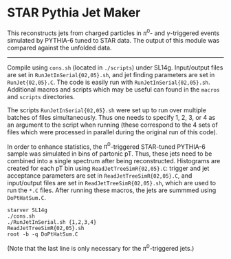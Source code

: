 # STAR Pythia Jet Maker

This reconstructs jets from charged particles in $\pi^{0}$- and $\gamma$-triggered events simulated by PYTHIA-6 tuned to STAR data. The output of this module was compared against the unfolded data.

---

Compile using `cons.sh` (located in `./scripts`) under SL14g. Input/output files are set in `RunJetInSerial{02,05}.sh`, and jet finding parameters are set in `RunJet{02,05}.C`. The code is easily run with `RunJetInSerial{02,05}.sh`. Additional macros and scripts which may be useful can found in the `macros` and `scripts` directories.

The scripts `RunJetInSerial{02,05}.sh` were set up to run over multiple batches of files simultaneously. Thus one needs to specify 1, 2, 3, or 4 as an argument to the script when running (these correspond to the 4 sets of files which were processed in parallel during the original run of this code).

In order to enhance statistics, the $\pi^{0}$-triggered STAR-tuned PYTHIA-6 sample was simulated in bins of partonic pT. Thus, these jets need to be combined into a single spectrum after being reconstructed. Histograms are created for each pT bin using `ReadJetTreeSimR{02,05}.C`: trigger and jet acceptance parameters are set in `ReadJetTreeSimR{02,05}.C`, and input/output files are set in `ReadJetTreeSimR{02,05}.sh`, which are used to run the `*.C` files. After running these macros, the jets are summmed using `DoPtHatSum.C`.

```
starver SL14g
./cons.sh
./RunJetInSerial.sh {1,2,3,4}
ReadJetTreeSimR{02,05}.sh
root -b -q DoPtHatSum.C
```

(Note that the last line is only necessary for the $\pi^{0}$-triggered jets.)
